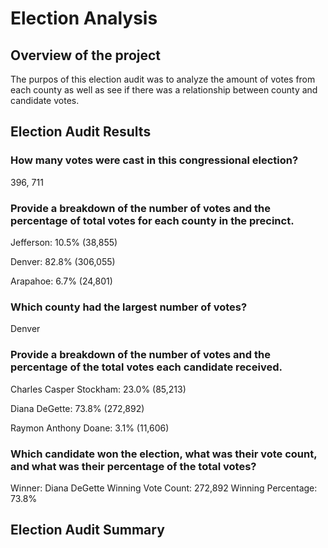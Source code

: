 # Election Analysis

## Overview of the project
The purpos of this election audit was to analyze the amount of votes from each county as well as see if there was a relationship between county and candidate votes.

## Election Audit Results
### How many votes were cast in this congressional election?
396, 711

### Provide a breakdown of the number of votes and the percentage of total votes for each county in the precinct.
Jefferson: 10.5% (38,855)

Denver: 82.8% (306,055)

Arapahoe: 6.7% (24,801)

### Which county had the largest number of votes?
Denver

### Provide a breakdown of the number of votes and the percentage of the total votes each candidate received.
Charles Casper Stockham: 23.0% (85,213)

Diana DeGette: 73.8% (272,892)

Raymon Anthony Doane: 3.1% (11,606)

### Which candidate won the election, what was their vote count, and what was their percentage of the total votes?
Winner: Diana DeGette
Winning Vote Count: 272,892
Winning Percentage: 73.8%

## Election Audit Summary
